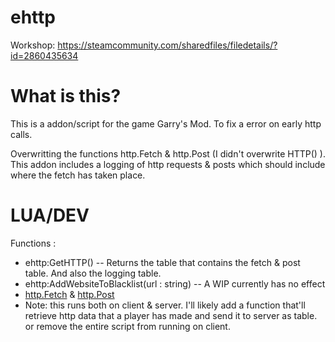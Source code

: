 # ehttp
Workshop: https://steamcommunity.com/sharedfiles/filedetails/?id=2860435634

# What is this?

This is a addon/script for the game Garry's Mod. To fix a error on early http calls. 

Overwritting the functions http.Fetch & http.Post (I didn't overwrite HTTP() ). 
This addon includes a logging of http requests & posts which should include where the
fetch has taken place.

# LUA/DEV 

Functions :
- ehttp:GetHTTP() -- Returns the table that contains the fetch & post table. And also the logging table.                    
- ehttp:AddWebsiteToBlacklist(url : string) -- A WIP currently has no effect                        
- [http.Fetch](https://wiki.facepunch.com/gmod/http.Fetch) & [http.Post](https://wiki.facepunch.com/gmod/http.Post)                                   
- Note: this runs both on client & server. I'll likely add a function that'll retrieve http data that a player has made and send it to server as table. or remove the entire script from running on client.
